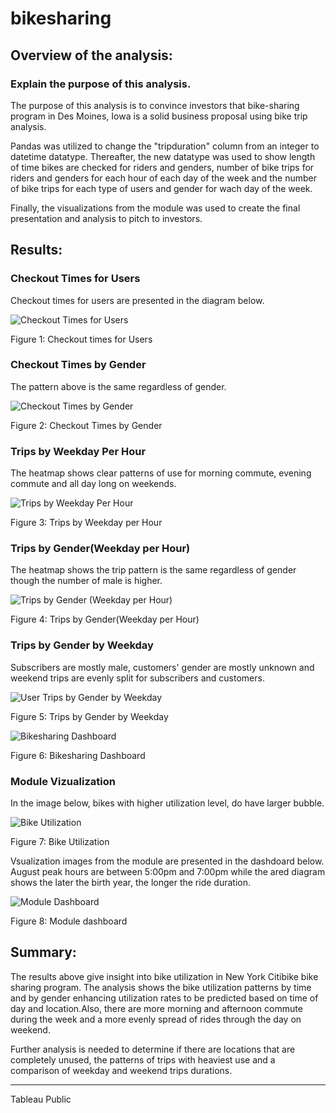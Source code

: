 # bikesharing

## Overview of the analysis:

### Explain the purpose of this analysis.

The purpose of this analysis is to convince investors that bike-sharing program in Des Moines, Iowa is a solid business proposal using bike trip analysis.

Pandas was utilized to change the "tripduration" column from an integer to datetime datatype. Thereafter, the new datatype was used to show length of time bikes are checked for riders and genders, number of bike trips for riders and genders for each hour of each day of the week and the number of bike trips for each type of users and gender for wach day of the week.

Finally, the visualizations from the module was used to create the final presentation and analysis to pitch to investors.

## Results:

### Checkout Times for Users

Checkout times for users are presented in the diagram below.

![Checkout Times for Users](https://user-images.githubusercontent.com/91093413/148690154-5c381f5b-0ea1-4d9a-a8b7-3395cc273edf.png)

Figure 1: Checkout times for Users

### Checkout Times by Gender
The pattern above is the same regardless of gender.

![Checkout Times by Gender](https://user-images.githubusercontent.com/91093413/148690191-b9cad8f7-fb25-4885-9138-d29164496af1.png)

Figure 2: Checkout Times by Gender


### Trips by Weekday Per Hour

The heatmap shows clear patterns of use for morning commute, evening commute and all day long on weekends.

![Trips by Weekday Per Hour](https://user-images.githubusercontent.com/91093413/148690267-b4f53f5f-53be-4462-9f86-13f63ff97c36.png)

Figure 3: Trips by Weekday per Hour


### Trips by Gender(Weekday per Hour)

The heatmap shows the trip pattern is the same regardless of gender though the number of male is higher.

![Trips by Gender (Weekday per Hour)](https://user-images.githubusercontent.com/91093413/148690312-faf72a35-d295-4ea8-8286-7bf355fef3cc.png)

Figure 4: Trips by Gender(Weekday per Hour)


### Trips by Gender by Weekday

Subscribers are mostly male, customers' gender are mostly unknown and weekend trips are evenly split for subscribers and customers.

![User Trips by Gender by Weekday](https://user-images.githubusercontent.com/91093413/148690338-574068c3-ec0b-4757-8ec5-8c871de75a43.png)

Figure 5: Trips by Gender by Weekday


![Bikesharing Dashboard](https://user-images.githubusercontent.com/91093413/148690494-9b630707-6e88-4c41-ab7c-a8a3a316588d.png)

Figure 6: Bikesharing Dashboard



### Module Vizualization

In the image below, bikes with higher utilization level, do have larger bubble.

![Bike Utilization](https://user-images.githubusercontent.com/91093413/148690764-fe11c18c-d376-46db-98db-4a66fd0da587.png)

Figure 7: Bike Utilization

Vsualization images from the module are presented in the dashdoard below. August peak hours are between 5:00pm and 7:00pm while the ared diagram shows the later the birth year, the longer the ride duration.

![Module Dashboard](https://user-images.githubusercontent.com/91093413/148690743-50ee78f6-04ae-4202-850b-9953bab75b9c.png)

Figure 8: Module dashboard




## Summary: 

The results above give insight into bike utilization in New York Citibike bike sharing program. The analysis shows the bike utilization patterns by time and by gender enhancing utilization rates to be predicted based on time of day and location.Also, there are more morning and afternoon commute during the week and a more evenly spread of rides through the day on weekend.

Further analysis is needed to determine if there are locations that are completely unused, the patterns of trips with heaviest use and a comparison of weekday and weekend trips durations.


------------

Tableau Public
